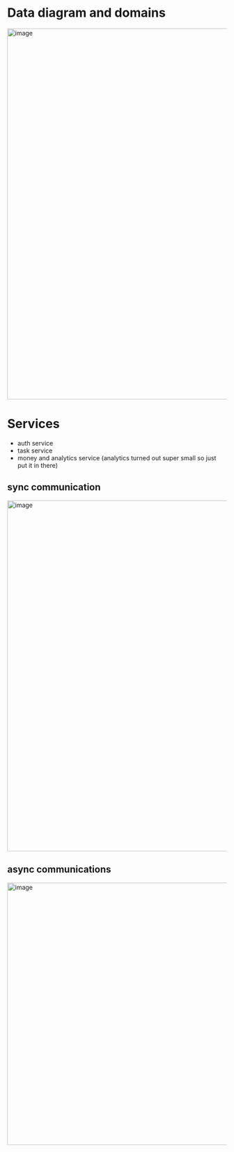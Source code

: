 # Data diagram and domains
<img width="851" alt="image" src="https://user-images.githubusercontent.com/40774894/166118248-2d553902-6da3-4989-a92a-08b29ee693c8.png">

# Services
* auth service
* task service
* money and analytics service (analytics turned out super small so just put it in there)

## sync communication
<img width="805" alt="image" src="https://user-images.githubusercontent.com/40774894/166118203-6029f3cb-cf8c-47fe-b14f-8d1456be2484.png">

## async communications
<img width="602" alt="image" src="https://user-images.githubusercontent.com/40774894/166118927-f4f71260-62b4-46ed-92a4-18840dd76560.png">

